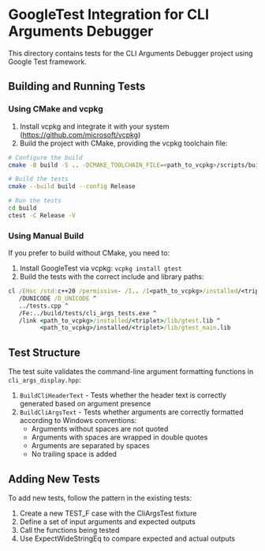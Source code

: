 # GoogleTest Integration for CLI Arguments Debugger

This directory contains tests for the CLI Arguments Debugger project using Google Test framework.

## Building and Running Tests

### Using CMake and vcpkg

1. Install vcpkg and integrate it with your system (https://github.com/microsoft/vcpkg)
2. Build the project with CMake, providing the vcpkg toolchain file:

```bash
# Configure the build
cmake -B build -S .. -DCMAKE_TOOLCHAIN_FILE=<path_to_vcpkg>/scripts/buildsystems/vcpkg.cmake

# Build the tests
cmake --build build --config Release

# Run the tests
cd build
ctest -C Release -V
```

### Using Manual Build

If you prefer to build without CMake, you need to:

1. Install GoogleTest via vcpkg: `vcpkg install gtest`
2. Build the tests with the correct include and library paths:

```cmd
cl /EHsc /std:c++20 /permissive- /I.. /I<path_to_vcpkg>/installed/<triplet>/include ^
   /DUNICODE /D_UNICODE ^
   ../tests.cpp ^
   /Fe:../build/tests/cli_args_tests.exe ^
   /link <path_to_vcpkg>/installed/<triplet>/lib/gtest.lib ^
         <path_to_vcpkg>/installed/<triplet>/lib/gtest_main.lib
```

## Test Structure

The test suite validates the command-line argument formatting functions in `cli_args_display.hpp`:

1. `BuildCliHeaderText` - Tests whether the header text is correctly generated based on argument presence
2. `BuildCliArgsText` - Tests whether arguments are correctly formatted according to Windows conventions:
   - Arguments without spaces are not quoted
   - Arguments with spaces are wrapped in double quotes
   - Arguments are separated by spaces
   - No trailing space is added

## Adding New Tests

To add new tests, follow the pattern in the existing tests:

1. Create a new TEST_F case with the CliArgsTest fixture
2. Define a set of input arguments and expected outputs
3. Call the functions being tested
4. Use ExpectWideStringEq to compare expected and actual outputs